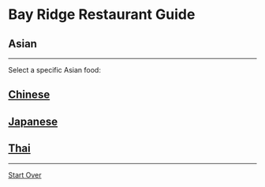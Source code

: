 # Bay Ridge Restaurant Guide
## Asian
---
Select a specific Asian food:

## [Chinese](/chinese.md)
## [Japanese](/japanese.md)
## [Thai](/thai.md)
---
[Start Over](../home.md)